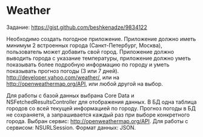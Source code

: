 Weather
=======

Задание: https://gist.github.com/beshkenadze/9834122

Необходимо создать погодное приложение. Приложение должно иметь минимум 2 встроенных города (Санкт-Петербург, Москва), 
пользователь может добавить свой город. Приложение должно выводить города с указание температуры, приложение должно уметь 
показывать более подробную информацию по городу и уметь показывать прогноз погоды (3 или 7 дней). 
http://developer.yahoo.com/weather/, или на http://openweathermap.org/API, или любой другой на выбор.

Для работы с базой данных выбрана Core Data и NSFetchedResultsController для отображения данных.
В БД одна таблица городов со всей текущей информацией по городу. Прогноз погоды в БД не сохраняетя, 
а запрашивается каждый раз при выборе конкретного города. 
Выбран сервис: http://openweathermap.org/API.
Для работы с сервисом: NSURLSession.
Формат данных: JSON.
